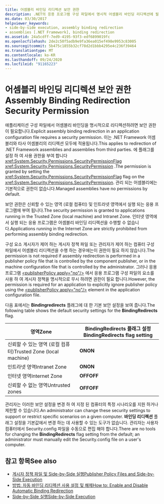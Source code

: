 ```yaml
---
title: 어셈블리 바인딩 리디렉션 보안 권한
description: .NET의 응용 프로그램 구성 파일에서 명시적 어셈블리 바인딩 리디렉션에 필요한 보안 권한에 대해 알아봅니다.
ms.date: 03/30/2017
helpviewer_keywords:
- side-by-side execution, assembly binding redirection
- assemblies [.NET Framework], binding redirection
ms.assetid: 24a5cdff-7ed9-4195-93f3-edf6899019fc
ms.openlocfilehash: 2de2c50f5adb9e9fa36ea015ef498e9953c83005
ms.sourcegitcommit: 5b475c1855b32cf78d2d1bbb4295e4c236f39464
ms.translationtype: MT
ms.contentlocale: ko-KR
ms.lasthandoff: 09/24/2020
ms.locfileid: "91165223"
---
```

# <a name="assembly-binding-redirection-security-permission"></a><span data-ttu-id="a895f-103">어셈블리 바인딩 리디렉션 보안 권한</span><span class="sxs-lookup"><span data-stu-id="a895f-103">Assembly Binding Redirection Security Permission</span></span>

<span data-ttu-id="a895f-104">애플리케이션 구성 파일에서 어셈블리 바인딩을 명시적으로 리디렉션하려면 보안 권한이 필요합니다.</span><span class="sxs-lookup"><span data-stu-id="a895f-104">Explicit assembly binding redirection in an application configuration file requires a security permission.</span></span> <span data-ttu-id="a895f-105">이는 .NET Framework 어셈블리와 타사 어셈블리의 리디렉션 모두에 적용됩니다.</span><span class="sxs-lookup"><span data-stu-id="a895f-105">This applies to redirection of .NET Framework assemblies and assemblies from third parties.</span></span> <span data-ttu-id="a895f-106">에 플래그를 설정 하 여 사용 권한을 부여 합니다 <xref:System.Security.Permissions.SecurityPermissionFlag> <xref:System.Security.Permissions.SecurityPermission> .</span><span class="sxs-lookup"><span data-stu-id="a895f-106">The permission is granted by setting the <xref:System.Security.Permissions.SecurityPermissionFlag> flag on the <xref:System.Security.Permissions.SecurityPermission>.</span></span> <span data-ttu-id="a895f-107">관리 되는 어셈블리에는 기본적으로 권한이 없습니다.</span><span class="sxs-lookup"><span data-stu-id="a895f-107">Managed assemblies have no permissions by default.</span></span>  
  
 <span data-ttu-id="a895f-108">보안 권한은 신뢰할 수 있는 영역 (로컬 컴퓨터) 및 인트라넷 영역에서 실행 되는 응용 프로그램에 부여 됩니다.</span><span class="sxs-lookup"><span data-stu-id="a895f-108">The security permission is granted to applications running in the Trusted Zone (local machine) and Intranet Zone.</span></span> <span data-ttu-id="a895f-109">인터넷 영역에서 실행 되는 응용 프로그램은 어셈블리 바인딩 리디렉션을 수행할 수 없습니다.</span><span class="sxs-lookup"><span data-stu-id="a895f-109">Applications running in the Internet Zone are strictly prohibited from performing assembly binding redirection.</span></span>  
  
 <span data-ttu-id="a895f-110">구성 요소 게시자가 제어 하는 게시자 정책 파일 또는 관리자가 제어 하는 컴퓨터 구성 파일에서 어셈블리 리디렉션을 수행 하는 경우에는이 권한이 필요 하지 않습니다.</span><span class="sxs-lookup"><span data-stu-id="a895f-110">The permission is not required if assembly redirection is performed in a publisher policy file that is controlled by the component publisher, or in the machine configuration file that is controlled by the administrator.</span></span> <span data-ttu-id="a895f-111">그러나 응용 프로그램 [\<publisherPolicy apply="no"/>](./file-schema/runtime/publisherpolicy-element.md) 에서 응용 프로그램 구성 파일의 요소를 사용 하 여 게시자 정책을 명시적으로 무시 하려면 권한이 필요 합니다.</span><span class="sxs-lookup"><span data-stu-id="a895f-111">However, the permission is required for an application to explicitly ignore publisher policy using the [\<publisherPolicy apply="no"/>](./file-schema/runtime/publisherpolicy-element.md) element in the application configuration file.</span></span>  
  
 <span data-ttu-id="a895f-112">다음 표에서는 **Bindingredirects** 플래그에 대 한 기본 보안 설정을 보여 줍니다.</span><span class="sxs-lookup"><span data-stu-id="a895f-112">The following table shows the default security settings for the **BindingRedirects** flag.</span></span>  
  
|<span data-ttu-id="a895f-113">영역</span><span class="sxs-lookup"><span data-stu-id="a895f-113">Zone</span></span>|<span data-ttu-id="a895f-114">BindingRedirects 플래그 설정</span><span class="sxs-lookup"><span data-stu-id="a895f-114">BindingRedirects flag setting</span></span>|  
|----------|-----------------------------------|  
|<span data-ttu-id="a895f-115">신뢰할 수 있는 영역 (로컬 컴퓨터)</span><span class="sxs-lookup"><span data-stu-id="a895f-115">Trusted Zone (local machine)</span></span>|<span data-ttu-id="a895f-116">**ON**</span><span class="sxs-lookup"><span data-stu-id="a895f-116">**ON**</span></span>|  
|<span data-ttu-id="a895f-117">인트라넷 영역</span><span class="sxs-lookup"><span data-stu-id="a895f-117">Intranet Zone</span></span>|<span data-ttu-id="a895f-118">**ON**</span><span class="sxs-lookup"><span data-stu-id="a895f-118">**ON**</span></span>|  
|<span data-ttu-id="a895f-119">인터넷 영역</span><span class="sxs-lookup"><span data-stu-id="a895f-119">Internet Zone</span></span>|<span data-ttu-id="a895f-120">**OFF**</span><span class="sxs-lookup"><span data-stu-id="a895f-120">**OFF**</span></span>|  
|<span data-ttu-id="a895f-121">신뢰할 수 없는 영역</span><span class="sxs-lookup"><span data-stu-id="a895f-121">Untrusted zones</span></span>|<span data-ttu-id="a895f-122">**OFF**</span><span class="sxs-lookup"><span data-stu-id="a895f-122">**OFF**</span></span>|  
  
 <span data-ttu-id="a895f-123">관리자는 이러한 보안 설정을 변경 하 여 지정 된 컴퓨터의 특정 시나리오를 지원 하거나 제한할 수 있습니다.</span><span class="sxs-lookup"><span data-stu-id="a895f-123">An administrator can change these security settings to support or restrict specific scenarios on a given computer.</span></span> <span data-ttu-id="a895f-124">**바인딩 리디렉션** 플래그 설정을 기본값에서 변경 하는 데 사용할 수 있는 도구가 없습니다. 관리자는 사용자 컴퓨터에서 Security.config 파일을 수동으로 편집 해야 합니다.</span><span class="sxs-lookup"><span data-stu-id="a895f-124">There are no tools for changing the **BindingRedirects** flag setting from the default; an administrator must manually edit the Security.config file on a user's computer.</span></span>  
  
## <a name="see-also"></a><span data-ttu-id="a895f-125">참고 항목</span><span class="sxs-lookup"><span data-stu-id="a895f-125">See also</span></span>

- <span data-ttu-id="a895f-126">[게시자 정책 파일 및 Side-by-Side 실행](/previous-versions/dotnet/netframework-4.0/06d2bae3(v=vs.100))</span><span class="sxs-lookup"><span data-stu-id="a895f-126">[Publisher Policy Files and Side-by-Side Execution](/previous-versions/dotnet/netframework-4.0/06d2bae3(v=vs.100))</span></span>
- [<span data-ttu-id="a895f-127">방법: 자동 바인딩 리디렉션 사용 설정 및 해제</span><span class="sxs-lookup"><span data-stu-id="a895f-127">How to: Enable and Disable Automatic Binding Redirection</span></span>](how-to-enable-and-disable-automatic-binding-redirection.md)
- [<span data-ttu-id="a895f-128">Side-by-Side 실행</span><span class="sxs-lookup"><span data-stu-id="a895f-128">Side-by-Side Execution</span></span>](../deployment/side-by-side-execution.md)
